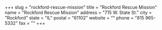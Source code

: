 +++
slug = "rockford-rescue-mission"
title = "Rockford Rescue Mission"
name = "Rockford Rescue Mission"
address = "715 W. State St."
city = "Rockford"
state = "IL"
postal = "61102"
website = ""
phone = "815 965-5332"
fax = ""
+++
